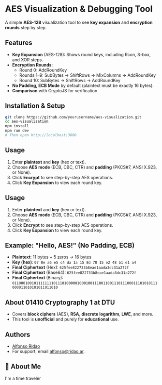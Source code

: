 # AES Visualization & Debugging Tool

A simple **AES-128** visualization tool to see **key expansion** and **encryption rounds** step by step.

## Features

- **Key Expansion** (AES-128): Shows round keys, including Rcon, S-box, and XOR steps.
- **Encryption Rounds**:
    - Round 0: AddRoundKey
    - Rounds 1–9: SubBytes → ShiftRows → MixColumns → AddRoundKey
    - Round 10: SubBytes → ShiftRows → AddRoundKey
- **No Padding, ECB Mode** by default (plaintext must be exactly 16 bytes).
- **Comparison** with CryptoJS for verification.

## Installation & Setup

```bash
git clone https://github.com/yourusername/aes-visualization.git
cd aes-visualization
npm install
npm run dev
# Then open http://localhost:3000
```

## Usage

1. Enter **plaintext** and **key** (hex or text).
2. Choose **AES mode** (ECB, CBC, CTR) and **padding** (PKCS#7, ANSI X.923, or None).
3. Click **Encrypt** to see step-by-step AES operations.
4. Click **Key Expansion** to view each round key.

## Usage

1. Enter **plaintext** and **key** (hex or text).
2. Choose **AES mode** (ECB, CBC, CTR) and **padding** (PKCS#7, ANSI X.923, or None).
3. Click **Encrypt** to see step-by-step AES operations.
4. Click **Key Expansion** to view each round key.

## Example: "Hello, AES!" (No Padding, ECB)

- **Plaintext**: 11 bytes + 5 zeros → 16 bytes
- **Key (hex)**: `07 0e a6 e5 c4 da 1a 15 8d 78 15 e2 48 b1 e1 a4`
- **Final Ciphertext** (Hex): `625fee822733b8eae1aada3dc31a272f`
- **Final Ciphertext** (Base64): `625fee822733b8eae1aada3dc31a272f`
-  **Final Ciphertext** (Binary): `0110001001011111111011101000001000100111001100111011100011101010111000011010101011011010`

## About 01410 Cryptography 1 at DTU

- Covers **block ciphers** (AES), **RSA**, **discrete logarithm**, **LWE**, and more.
- This tool is **unofficial** and purely for **educational** use.

## Authors

- [Alfonso Ridao](https://alfonso.ridao.ar)
- For support, email alfonso@ridao.ar.


## 🚀 About Me
I'm a time traveler
